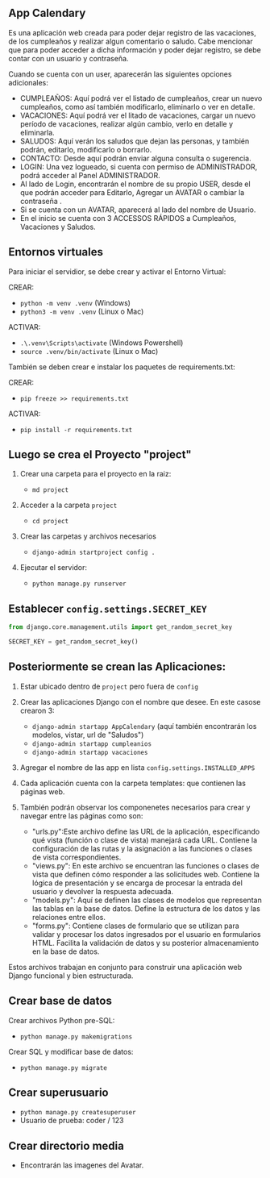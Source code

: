 ## App Calendary 

Es una aplicación web creada para poder dejar registro de las vacaciones, de los cumpleaños y realizar algun comentario o saludo.
Cabe mencionar que para poder acceder a dicha información y poder dejar registro, se debe contar con un usuario y contraseña.

Cuando se cuenta con un user, aparecerán las siguientes opciones adicionales:

- CUMPLEAÑOS: Aquí podrá ver el listado de cumpleaños, crear un nuevo cumpleaños, como así también modificarlo, eliminarlo o ver en detalle.
- VACACIONES: Aquí podrá ver el litado de vacaciones, cargar un nuevo período de vacaciones, realizar algún cambio, verlo en detalle  y eliminarla.
- SALUDOS: Aquí verán los saludos que dejan las personas, y también podrán, editarlo, modificarlo o borrarlo.
- CONTACTO: Desde aquí podrán enviar alguna consulta o sugerencia.
- LOGIN: Una vez logueado, si cuenta con permiso de ADMINISTRADOR, podrá acceder al Panel ADMINISTRADOR.
- Al lado de Login, encontrarán el nombre de su propio USER, desde el que podrán acceder para Editarlo, Agregar un AVATAR o cambiar la contraseña .
- Si se cuenta con un AVATAR, aparecerá al lado del nombre de Usuario.
- En el inicio se cuenta con 3 ACCESSOS RÁPIDOS a Cumpleaños, Vacaciones y Saludos.

## Entornos virtuales


Para iniciar el servidior, se debe crear y activar el Entorno Virtual:

CREAR:
- `python -m venv .venv` (Windows)
- `python3 -m venv .venv` (Linux o Mac)

ACTIVAR:
- `.\.venv\Scripts\activate`  (Windows Powershell)
- `source .venv/bin/activate` (Linux o Mac)

También se deben crear e instalar los paquetes de requirements.txt:

CREAR:
- `pip freeze >> requirements.txt`

ACTIVAR:
- `pip install -r requirements.txt`


## Luego se crea el Proyecto "project"
    
1. Crear una carpeta para el proyecto en la raiz:
    - `md project`

2. Acceder a la carpeta `project`
    - `cd project`

3. Crear las carpetas y archivos necesarios
    - `django-admin startproject config .`

4. Ejecutar el servidor:
    - `python manage.py runserver`


## Establecer `config.settings.SECRET_KEY`

```py
from django.core.management.utils import get_random_secret_key

SECRET_KEY = get_random_secret_key()
```

## Posteriormente se crean las Aplicaciones:

1. Estar ubicado dentro de `project` pero fuera de `config`
    
2. Crear las aplicaciones Django con el nombre que desee. En este casose crearon 3:

    - `django-admin startapp AppCalendary` (aquí también encontrarán los modelos, vistar, url de "Saludos")
    - `django-admin startapp cumpleanios`
    - `django-admin startapp vacaciones`

3. Agregar el nombre de las app en lista `config.settings.INSTALLED_APPS`

4. Cada aplicación cuenta con la carpeta templates: que contienen las páginas web.

5. También podrán observar los componenetes necesarios para crear y navegar entre las páginas como son: 
    - "urls.py":Este archivo define las URL de la aplicación, especificando qué vista (función o clase de vista) manejará cada URL.
                Contiene la configuración de las rutas y la asignación a las funciones o clases de vista correspondientes.
    - "views.py": En este archivo se encuentran las funciones o clases de vista que definen cómo responder a las solicitudes web.
                  Contiene la lógica de presentación y se encarga de procesar la entrada del usuario y devolver la respuesta adecuada.
    - "models.py": Aquí se definen las clases de modelos que representan las tablas en la base de datos.
                   Define la estructura de los datos y las relaciones entre ellos.
    - "forms.py": Contiene clases de formulario que se utilizan para validar y procesar los datos ingresados por el usuario en formularios HTML.
                  Facilita la validación de datos y su posterior almacenamiento en la base de datos.

Estos archivos trabajan en conjunto para construir una aplicación web Django funcional y bien estructurada.

## Crear base de datos

Crear archivos Python pre-SQL:

- `python manage.py makemigrations`

Crear SQL y modificar base de datos:

- `python manage.py migrate`

## Crear superusuario

- `python manage.py createsuperuser`
- Usuario de prueba: coder / 123

## Crear directorio media
- Encontrarán las imagenes del Avatar.